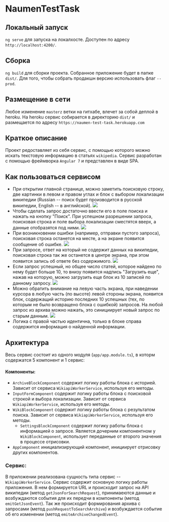 # NaumenTestTask

## Локальный запуск

`ng serve` для запуска на локалхосте. Доступен по адресу `http://localhost:4200/`.

## Сборка

`ng build` для сборки проекта. Собранное приложение будет в папке `dist/`. Для того, чтобы собрать продакшн версию использовать флаг `--prod`.

## Размещение в сети

Любое изменение `masterz` ветки на гитхабе, влечет за собой деплой в heroku. На heroku сервис собирается в директорию `dist/` и размещается по адресу `https://naumen-test-task.herokuapp.com`

## Краткое описание

Проект редоставляет из себя сервис, с помощью которого можно искать текстовую информацию в статьях `wikipedia`. Сервис разработан с помощью фреймворка `Angular 7` и представлен в виде SPA.

## Как пользоваться сервисом

* При открытии главной странице, можно заметить поисковую строку, две картинки в левом и правом углах и блок с выбором локализации википедии (Russian -- поиск будет производится в русской википедии, English -- в английской).
  ![](https://i.imgur.com/3slU7M0.png)
* Чтобы сделать запрос достаточно ввести его в поле поиска и нажать на кнопку "Поиск".
  При успешном разрешении запроса, поисковая строка и поле выбора локализации сместятся вверх, а данные отобразятся под ними.
  ![](blob:https://imgur.com/0b5d56d8-2305-4c25-9f5b-5140cb379b72)
* При возникновении ошибки (например, отправки пустого запроса), поисковая строка останется на месте, а на экране появится       сообщение об ошибке.
  ![](https://i.imgur.com/g0Mpm8f.png)
* При запросе, ответ на который не содержит данных на википедии, поисковая строка так же останется в центре экрана, при этом 
  появится запись об ответе без содержимого.
  ![](https://i.imgur.com/XAJoWoR.png)
* Если запрос успешный, но общее число статей, которое найдено по нему будет больше 10, то внизу появится надпись "Загрузить     еще", нажав на которую, можно загрузить еще блок из 10 записей по данному запросу.
  ![](https://i.imgur.com/KZH31Nc.png)
* Можно обратить внимание на левую часть экрана, при наведении курсора в любую часть (по высоте) левой стороны экрана,           появится блок, содержащий историю последних 10 успешных (тех, по которым не было возвращено блока с ошибкой) запросов. На      любой запрос из архива можно нажать, это синициирует новый запрос по старым данным.
  ![](blob:https://imgur.com/6ab3b540-177f-43f1-9371-3f7b5e88456f)
* Логика с правой частью идентична, только в блоке справа содержится информация о найденной информации.

## Архитектура

Весь сервис состоит из одного модуля (`app/app.module.ts`), в которм содержатся 5 компонент и 1 сервис:

#### Компоненты:

* `ArchiveBlockComponent` содержит логику работы блока с историей. Зависит от сервиса `WikiapiWorkerService`, используя его   методы.
* `InputFormComponent` содержит логику работы блока с поисковой строкой и выбора локализации. Зависит от сервиса `WikiapiWorkerService`, используя его методы.
* `WikiBlockComponent` содержит логику работы блока с результатом поиска. Зависит от сервиса `WikiapiWorkerService`, используя его методы.
  * `SettingsBlockComponent` содержит логику работы блока с информацией о запросе. Является дочерним компонентном у  `WikiBlockComponent`, использует переданные от второго значения в процессе отрисовки.
* `AppComponent` инициализирующий компонент, инициирует отрисовку других компонентов.

### Сервис:

В приложении реализована сущность типа сервис -- `WikiapiWorkerService`. Сервис содержит основную логику работы приложения. В нем формируется URL и происходит запрос на API википедии (метод `getJsonForSearchRequest`), принимаеются данные и возбуждаются события для их передчи в компоненты (метод `emitGetJsonEvent`). Так же происходит формирования архива с запросами  (метод `pushRequestToSearchArchive`) и возбуждается событие об его изменении (метод `emiteArchiveChangedEvent`).
